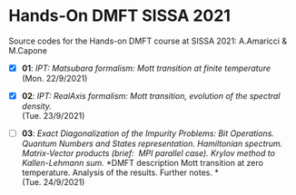# Hands-On DMFT SISSA 2021

Source codes for the Hands-on DMFT course at SISSA 2021: A.Amaricci & M.Capone

- [x] **01**: *IPT: Matsubara formalism: Mott transition at finite temperature*  
(Mon. 22/9/2021)

- [x] **02**: *IPT: RealAxis formalism: Mott transition, evolution of the spectral density.*  
(Tue. 23/9/2021)

- [ ] **03**: *Exact Diagonalization of the Impurity Problems: Bit Operations. Quantum Numbers and States representation. Hamiltonian spectrum. Matrix-Vector products (brief:  MPI parallel case). Krylov method to Kallen-Lehmann sum.*
  *DMFT description Mott transition at zero temperature. Analysis of the results. Further notes. *   
  (Tue. 24/9/2021) 

  


